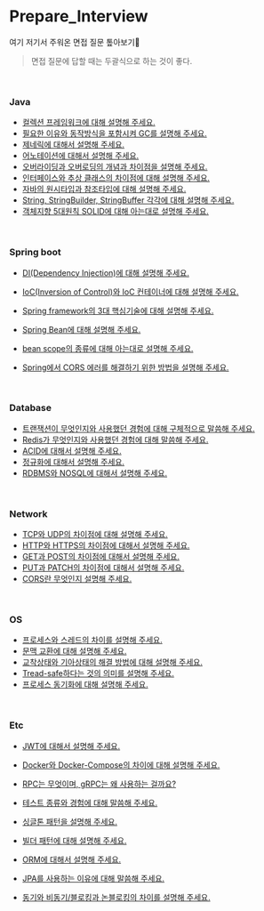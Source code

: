 # Prepare_Interview

여기 저기서 주워온 면접 질문 톺아보기:fist_left:

> 면접 질문에 답할 때는 두괄식으로 하는 것이 좋다.

<br>

### Java

+ [컬렉션 프레임워크에 대해 설명해 주세요.]()
+ [필요한 이유와 동작방식을 포함시켜 GC를 설명해 주세요.]()
+ [제네릭에 대해서 설명해 주세요.]()
+ [어노테이션에 대해서 설명해 주세요.]()
+ [오버라이딩과 오버로딩의 개념과 차이점을 설명해 주세요.]()
+ [인터페이스와 추상 클래스의 차이점에 대해 설명해 주세요.]()
+ [자바의 원시타입과 참조타입에 대해 설명해 주세요.]()
+ [String, StringBuilder, StringBuffer 각각에 대해 설명해 주세요.]()
+ [객체지향 5대원칙 SOLID에 대해 아는대로 설명해 주세요.]()

<br>

### Spring boot

+ [DI(Dependency Injection)에 대해 설명해 주세요.]()
+ [IoC(Inversion of Control)와 IoC 컨테이너에 대해 설명해 주세요.]()

+ [Spring framework의 3대 핵심기술에 대해 설명해 주세요.]()
+ [Spring Bean에 대해 설명해 주세요.]()

+ [bean scope의 종류에 대해 아는대로 설명해 주세요.]()
+ [Spring에서 CORS 에러를 해결하기 위한 방법을 설명해 주세요.]()

<br>

### Database

+ [트랜잭션이 무엇인지와 사용했던 경험에 대해 구체적으로 말씀해 주세요.]()
+ [Redis가 무엇인지와 사용했던 경험에 대해 말씀해 주세요.]()
+ [ACID에 대해서 설명해 주세요.]()
+ [정규화에 대해서 설명해 주세요.]()
+ [RDBMS와 NOSQL에 대해서 설명해 주세요.]()

<br>

### Network

+ [TCP와 UDP의 차이점에 대해 설명해 주세요.]()
+ [HTTP와 HTTPS의 차이점에 대해서 설명해 주세요.]()
+ [GET과 POST의 차이점에 대해서 설명해 주세요.]()
+ [PUT과 PATCH의 차이점에 대해서 설명해 주세요.]()
+ [CORS란 무엇인지 설명해 주세요.]()

<br>

### OS

+ [프로세스와 스레드의 차이를 설명해 주세요.]()
+ [문맥 교환에 대해 설명해 주세요.]()
+ [교착상태와 기아상태의 해결 방법에 대해 설명해 주세요.]()
+ [Tread-safe하다는 것의 의미를 설명해 주세요.]()
+ [프로세스 동기화에 대해 설명해 주세요.]()

<br>

### Etc

+ [JWT에 대해서 설명해 주세요.]()
+ [Docker와 Docker-Compose의 차이에 대해 설명해 주세요.]()
+ [RPC는 무엇이며, gRPC는 왜 사용하는 걸까요?]()

+ [테스트 종류와 경험에 대해 말씀해 주세요.]()
+ [싱글톤 패턴을 설명해 주세요.]()
+ [빌더 패턴에 대해 설명해 주세요.]()
+ [ORM에 대해서 설명해 주세요.]()
+ [JPA를 사용하는 이유에 대해 말씀해 주세요.]()
+ [동기와 비동기/블로킹과 논블로킹의 차이를 설명해 주세요.]()